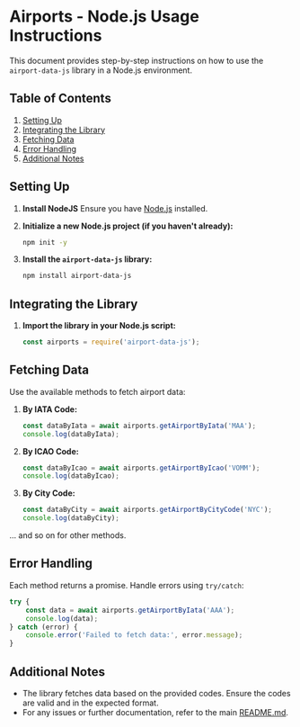 # Airports - Node.js Usage Instructions

This document provides step-by-step instructions on how to use the `airport-data-js` library in a Node.js environment.

## Table of Contents

1. [Setting Up](#setting-up)
2. [Integrating the Library](#integrating-the-library)
3. [Fetching Data](#fetching-data)
4. [Error Handling](#error-handling)
5. [Additional Notes](#additional-notes)

## Setting Up

1. **Install NodeJS**
    Ensure you have [Node.js](https://nodejs.org/) installed.

2. **Initialize a new Node.js project (if you haven't already):**

    ```bash
    npm init -y
    ```

3. **Install the `airport-data-js` library:**

    ```bash
    npm install airport-data-js
    ```

## Integrating the Library

1. **Import the library in your Node.js script:**

    ```javascript
    const airports = require('airport-data-js');
    ```

## Fetching Data

Use the available methods to fetch airport data:

1. **By IATA Code:**

    ```javascript
    const dataByIata = await airports.getAirportByIata('MAA');
    console.log(dataByIata);
    ```

2. **By ICAO Code:**

    ```javascript
    const dataByIcao = await airports.getAirportByIcao('VOMM');
    console.log(dataByIcao);
    ```

3. **By City Code:**

    ```javascript
    const dataByCity = await airports.getAirportByCityCode('NYC');
    console.log(dataByCity);
    ```

... and so on for other methods.

## Error Handling

Each method returns a promise. Handle errors using `try/catch`:

```javascript
try {
    const data = await airports.getAirportByIata('AAA');
    console.log(data);
} catch (error) {
    console.error('Failed to fetch data:', error.message);
}
```

## Additional Notes

- The library fetches data based on the provided codes. Ensure the codes are valid and in the expected format.
- For any issues or further documentation, refer to the main [README.md](./README.md).
